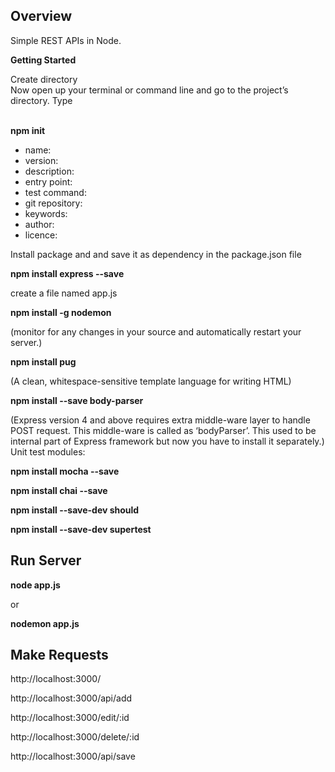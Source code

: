 <h2>Overview</h2>
<p>Simple REST APIs in Node.</p>

<p><strong>Getting Started</strong></p>
<p>Create directory<br />
Now open up your terminal or command line and go to the project’s directory. Type<br /><br />

<strong>npm init</strong></p>

<ul>
<li>name:</li>
<li>version:</li>
<li>description:</li>
<li>entry point:</li>
<li>test command:</li>
<li>git repository:</li>
<li>keywords:</li>
<li>author:</li>
<li>licence:</li>
</ul>

<p>Install package and and save it as dependency in the package.json file</p>

<strong>npm install express --save</strong>

create a file named app.js

<strong>npm install -g nodemon</strong>

(monitor for any changes in your source and automatically restart your server.)

<strong>npm install pug</strong>

(A clean, whitespace-sensitive template language for writing HTML)

<strong>npm install --save body-parser</strong>

(Express version 4 and above requires extra middle-ware layer to handle POST request. This middle-ware is called as ‘bodyParser’. This used to be internal part of Express framework but now you have to install it separately.)
Unit test modules:

<strong>npm install mocha --save</strong>

<strong>npm install chai --save</strong>

<strong>npm install --save-dev should</strong>

<strong>npm install --save-dev supertest</strong>

<h2>Run Server</h2>

<strong>node app.js</strong>

or

<strong>nodemon app.js</strong>

<h2>Make Requests</h2>

http://localhost:3000/

http://localhost:3000/api/add

http://localhost:3000/edit/:id

http://localhost:3000/delete/:id

http://localhost:3000/api/save
